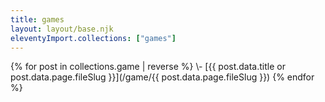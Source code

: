 ```yaml
---
title: games
layout: layout/base.njk
eleventyImport.collections: ["games"]
---
```


<div class="pages-article">
{% for post in collections.game | reverse %}
 \- [{{ post.data.title or post.data.page.fileSlug }}](/game/{{ post.data.page.fileSlug }})
{% endfor %}
</div>